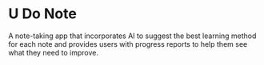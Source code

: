 # U Do Note

A note-taking app that incorporates AI to suggest the best learning method for each note and provides users with progress reports to help them see what they need to improve.
